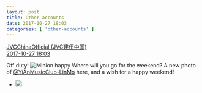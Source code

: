 ```yaml
---
layout: post
title: Other accounts
date: 2017-10-27 18:03
categories: [ 'other-accounts' ]
---
```


<div class="weibo-post-name">
  <a href="http://weibo.com/everio">JVCChinaOfficial (JVC建伍中国)</a>
</div>
<div class="weibo-info">
  <a href="http://weibo.com/2539816551/FskBygX3B">2017-10-27 18:03</a>
</div>

Off duty! ![Minion happy](http://img.t.sinajs.cn/t4/appstyle/expression/ext/normal/8d/xiaohuangren_gaoxing_org.png) Where will you go for the weekend? A new photo of [@YiAnMusicClub-LinMo](http://weibo.com/u/6108312042) here, and a wish for a happy weekend!

<!-- more -->

<ul class="weibo-pic-list-1">
  <li class="weibo-pic">
    <a href="https://wx1.sinaimg.cn/mw690/97628667ly1fkwygvh93vj21kw1okqvb.jpg"><img src="//wx1.sinaimg.cn/thumb150/97628667ly1fkwygvh93vj21kw1okqvb.jpg" /></a>
  </li>
</ul>
